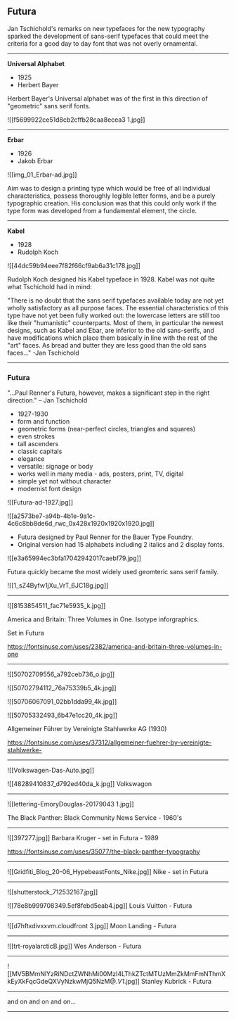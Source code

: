 ## Futura

Jan Tschichold's remarks on new typefaces for the new typography sparked the development of sans-serif typefaces that could meet the criteria for a good day to day font that was not overly ornamental.

<hr>

**Universal Alphabet**

- 1925
- Herbert Bayer

Herbert Bayer's Universal alphabet was of the first in this direction of "geometric" sans serif fonts.

![[f5699922ce51d8cb2cffb28caa8ecea3 1.jpg]]

<hr>

**Erbar**

- 1926
- Jakob Erbar

![[img_01_Erbar-ad.jpg]]

Aim was to design a printing type which would be free of all individual characteristics, possess thoroughly legible letter forms, and be a purely typographic creation. His conclusion was that this could only work if the type form was developed from a fundamental element, the circle.

<hr>

**Kabel**

- 1928
- Rudolph Koch

![[44dc59b94eee7f82f66cf9ab6a31c178.jpg]]

 Rudolph Koch designed his Kabel typeface in 1928. Kabel was not quite what Tschichold had in mind:

"There is no doubt that the sans serif typefaces available today are not yet wholly satisfactory as all purpose faces.  The essential characteristics of this type have not yet been fully worked out: the lowercase letters are still too like their "humanistic" counterparts. Most of them, in particular the newest designs, such as Kabel and Ebar, are inferior to the old sans-serifs, and have modifications which place them basically in line with the rest of the "art" faces. As bread and butter they are less good than the old sans faces..."
-Jan Tschichold

<hr>

### Futura

"...Paul Renner's Futura, however, makes a significant step in the right direction."
– Jan Tschichold

- 1927-1930
- form and function
- geometric forms (near-perfect circles, triangles and squares)
- even strokes
- tall ascenders
- classic capitals
- elegance
- versatile: signage or body
- works well in many media - ads, posters, print, TV, digital
- simple yet not without character
- modernist font design

![[Futura-ad-1927.jpg]]

![[a2573be7-a94b-4b1e-9a1c-4c6c8bb8de6d_rwc_0x428x1920x1920x1920.jpg]]

- Futura designed by Paul Renner for the Bauer Type Foundry.
- Original version had 15 alphabets including 2 italics and 2 display fonts. 

![[e3a65994ec3bfa17042942017caebf79.jpg]]

Futura quickly became the most widely used geomteric sans serif family.

![[1_sZ4Byfw1jXu_VrT_6JC18g.jpg]]

<hr>

![[8153854511_fac71e5935_k.jpg]]

America and Britain: Three Volumes in One. Isotype inforgraphics.

Set in Futura

https://fontsinuse.com/uses/2382/america-and-britain-three-volumes-in-one

<hr>

![[50702709556_a792ceb736_o.jpg]]

![[50702794112_76a75339b5_4k.jpg]]

![[50706067091_02bb1dda99_4k.jpg]]

![[50705332493_6b47e1cc20_4k.jpg]]

Allgemeiner Führer by Vereinigte Stahlwerke AG (1930)

https://fontsinuse.com/uses/37312/allgemeiner-fuehrer-by-vereinigte-stahlwerke-

<hr>

![[Volkswagen-Das-Auto.jpg]]

![[48289410837_d792ed40da_k.jpg]]
Volkswagon

<hr>

![[lettering-EmoryDouglas-20179043 1.jpg]]

The Black Panther: Black Community News Service - 1960's

<hr>

![[397277.jpg]]
Barbara Kruger - set in Futura - 1989

https://fontsinuse.com/uses/35077/the-black-panther-typography

<hr>

![[Gridfiti_Blog_20-06_HypebeastFonts_Nike.jpg]]
Nike - set in Futura

<hr>

![[shutterstock_712532167.jpg]]

![[78e8b999708349.5ef8febd5eab4.jpg]]
Louis Vuitton - Futura

<hr>

![[d7hftxdivxxvm.cloudfront 3.jpg]]
Moon Landing - Futura

<hr>

![[trt-royalarcticB.jpg]]
Wes Anderson - Futura

<hr>

![[MV5BMmNlYzRiNDctZWNhMi00MzI4LThkZTctMTUzMmZkMmFmNThmXkEyXkFqcGdeQXVyNzkwMjQ5NzM@._V1_.jpg]]
Stanley Kubrick - Futura

<hr>

and on and on and on...

<hr>






